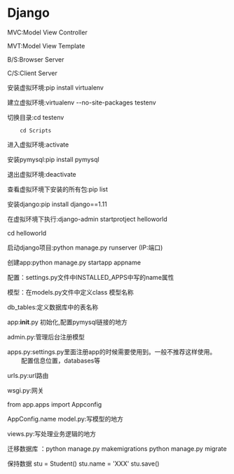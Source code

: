 # Django
MVC:Model View Controller

MVT:Model View Template

B/S:Browser Server

C/S:Client Server

安装虚拟环境:pip install virtualenv

建立虚拟环境:virtualenv --no-site-packages testenv

切换目录:cd testenv

        cd Scripts

进入虚拟环境:activate

安装pymysql:pip install pymysql

退出虚拟环境:deactivate

查看虚拟环境下安装的所有包:pip list

安装django:pip install django==1.11

在虚拟环境下执行:django-admin startprotject helloworld

cd helloworld

启动django项目:python manage.py runserver (IP:端口)

创建app:python manage.py startapp appname

配置：settings.py文件中INSTALLED_APPS中写的name属性

模型：在models.py文件中定义class 模型名称

db_tables:定义数据库中的表名称

app:__init__.py 初始化,配置pymysql链接的地方

admin.py:管理后台注册模型

apps.py:settings.py里面注册app的时候需要使用到。一般不推荐这样使用。
		               配置信息位置，databases等

urls.py:url路由

wsgi.py:网关

from app.apps import Appconfig

AppConfig.name
model.py:写模型的地方

views.py:写处理业务逻辑的地方

迁移数据库 ：python manage.py makemigrations
	          python manage.py migrate

保持数据
stu = Student()
stu.name = 'XXX'
stu.save()
